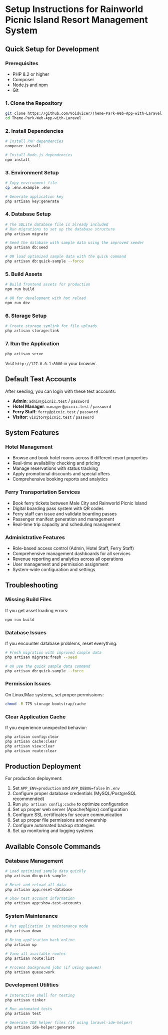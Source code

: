 # Setup Instructions for Rainworld Picnic Island Resort Management System

## Quick Setup for Development

### Prerequisites
- PHP 8.2 or higher
- Composer
- Node.js and npm
- Git

### 1. Clone the Repository
```bash
git clone https://github.com/Voidvicer/Theme-Park-Web-App-with-Laravel.git
cd Theme-Park-Web-App-with-Laravel
```

### 2. Install Dependencies
```bash
# Install PHP dependencies
composer install

# Install Node.js dependencies
npm install
```

### 3. Environment Setup
```bash
# Copy environment file
cp .env.example .env

# Generate application key
php artisan key:generate
```

### 4. Database Setup
```bash
# The SQLite database file is already included
# Run migrations to set up the database structure
php artisan migrate

# Seed the database with sample data using the improved seeder
php artisan db:seed

# OR load optimized sample data with the quick command
php artisan db:quick-sample --force
```

### 5. Build Assets
```bash
# Build frontend assets for production
npm run build

# OR for development with hot reload
npm run dev
```

### 6. Storage Setup
```bash
# Create storage symlink for file uploads
php artisan storage:link
```

### 7. Run the Application
```bash
php artisan serve
```

Visit `http://127.0.0.1:8000` in your browser.

## Default Test Accounts

After seeding, you can login with these test accounts:

- **Admin**: `admin@picnic.test` / `password`
- **Hotel Manager**: `manager@picnic.test` / `password`  
- **Ferry Staff**: `ferry@picnic.test` / `password`
- **Visitor**: `visitor@picnic.test` / `password`

## System Features

### Hotel Management
- Browse and book hotel rooms across 6 different resort properties
- Real-time availability checking and pricing
- Manage reservations with status tracking
- Apply promotional discounts and special offers
- Comprehensive booking reports and analytics

### Ferry Transportation Services  
- Book ferry tickets between Male City and Rainworld Picnic Island
- Digital boarding pass system with QR codes
- Ferry staff can issue and validate boarding passes
- Passenger manifest generation and management
- Real-time trip capacity and scheduling management

### Administrative Features
- Role-based access control (Admin, Hotel Staff, Ferry Staff)
- Comprehensive management dashboards for all services
- Revenue reporting and analytics across all operations
- User management and permission assignment
- System-wide configuration and settings

## Troubleshooting

### Missing Build Files
If you get asset loading errors:
```bash
npm run build
```

### Database Issues
If you encounter database problems, reset everything:
```bash
# Fresh migration with improved sample data
php artisan migrate:fresh --seed

# OR use the quick sample data command
php artisan db:quick-sample --force
```

### Permission Issues
On Linux/Mac systems, set proper permissions:
```bash
chmod -R 775 storage bootstrap/cache
```

### Clear Application Cache
If you experience unexpected behavior:
```bash
php artisan config:clear
php artisan cache:clear
php artisan view:clear
php artisan route:clear
```

## Production Deployment

For production deployment:

1. Set `APP_ENV=production` and `APP_DEBUG=false` in `.env`
2. Configure proper database credentials (MySQL/PostgreSQL recommended)
3. Run `php artisan config:cache` to optimize configuration
4. Set up proper web server (Apache/Nginx) configuration  
5. Configure SSL certificates for secure communication
6. Set up proper file permissions and ownership
7. Configure automated backup strategies
8. Set up monitoring and logging systems

## Available Console Commands

### Database Management
```bash
# Load optimized sample data quickly
php artisan db:quick-sample

# Reset and reload all data
php artisan app:reset-database

# Show test account information
php artisan app:show-test-accounts
```

### System Maintenance
```bash
# Put application in maintenance mode
php artisan down

# Bring application back online  
php artisan up

# View all available routes
php artisan route:list

# Process background jobs (if using queues)
php artisan queue:work
```

### Development Utilities
```bash
# Interactive shell for testing
php artisan tinker

# Run automated tests
php artisan test

# Generate IDE helper files (if using laravel-ide-helper)
php artisan ide-helper:generate
```
